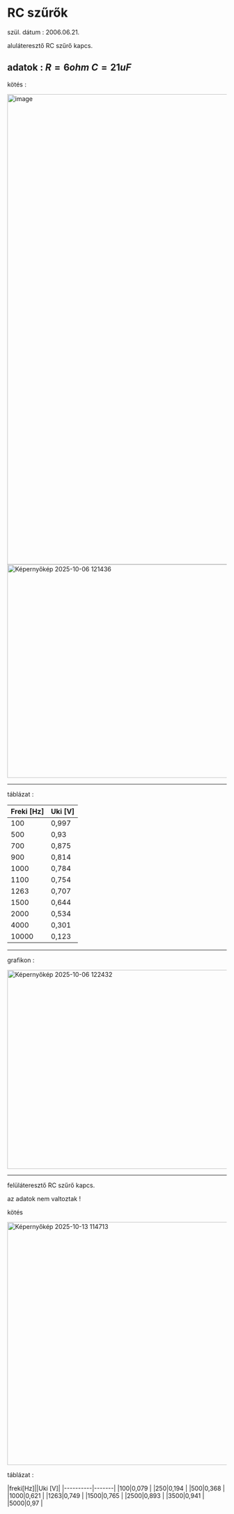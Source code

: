 # RC szűrők   

szül. dátum : 2006.06.21.   

aluláteresztő RC szűrő kapcs.

adatok : 
$R = 6ohm$
$C = 21uF$
---   
kötés : 

<img width="1920" height="1080" alt="image" src="https://github.com/user-attachments/assets/f0a4949a-85b1-4669-9d9e-6a9786c3618a" />


<img width="677" height="490" alt="Képernyőkép 2025-10-06 121436" src="https://github.com/user-attachments/assets/51dfc911-0d5a-416c-a617-48556104260f" />

---
táblázat : 

|Freki [Hz]|Uki [V]|
|----------|-------|
|100|0,997         |
|500|0,93          |
|700|0,875         |
|900|0,814         |
|1000|0,784        |
|1100|0,754        |
|1263|0,707        |
|1500|0,644        |
|2000|0,534        |
|4000|0,301        |
|10000|0,123       |


---

grafikon : 

<img width="747" height="457" alt="Képernyőkép 2025-10-06 122432" src="https://github.com/user-attachments/assets/45c3bb88-42f0-4f9f-9c2a-398b608af32f" />

---

felüláteresztő RC szűrő kapcs.

az adatok nem valtoztak ! 

kötés

<img width="732" height="558" alt="Képernyőkép 2025-10-13 114713" src="https://github.com/user-attachments/assets/2300cc28-e670-4fd0-a94e-8666c01f511a" />


táblázat : 

|freki[Hz]||Uki [V]|
|----------|-------|
|100|0,079         |
|250|0,194         |
|500|0,368         |
|1000|0,621        |
|1263|0,749        |
|1500|0,765        |
|2500|0,893        |
|3500|0,941        |
|5000|0,97         |

